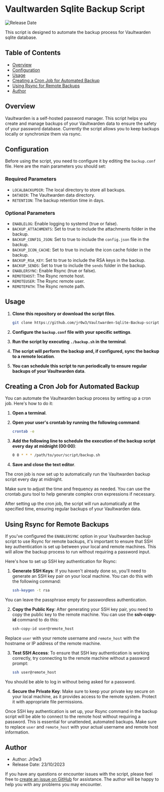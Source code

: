 # Vaultwarden Sqlite Backup Script

![Release Date](https://img.shields.io/badge/Release-23/10/2023-brightgreen)

This script is designed to automate the backup process for Vaultwarden sqlite database.

## Table of Contents

- [Overview](#overview)
- [Configuration](#configuration)
- [Usage](#usage)
- [Creating a Cron Job for Automated Backup](#creating-a-cron-job-for-automated-backup)
- [Using Rsync for Remote Backups](#using-rsync-for-remote-backups)
- [Author](#author)

## Overview

Vaultwarden is a self-hosted password manager. This script helps you create and manage backups of your Vaultwarden data to ensure the safety of your password database.  Currently the script allows you to keep backups locally or synchronize them via rsync.

## Configuration

Before using the script, you need to configure it by editing the `backup.conf` file. Here are the main parameters you should set:

### Required Parameters

- `LOCALBACKUPDIR`: The local directory to store all backups.
- `DATADIR`: The Vaultwarden data directory.
- `RETENTION`: The backup retention time in days.

### Optional Parameters

- `ENABLELOG`: Enable logging to systemd (true or false).
- `BACKUP_ATTACHMENTS`: Set to true to include the attachments folder in the backup.
- `BACKUP_CONFIG_JSON`: Set to true to include the `config.json` file in the backup.
- `BACKUP_ICON_CACHE`: Set to true to include the icon cache folder in the backup.
- `BACKUP_RSA_KEY`: Set to true to include the RSA keys in the backup.
- `BACKUP_SENDS`: Set to true to include the `sends` folder in the backup.
- `ENABLERSYNC`: Enable Rsync (true or false).
- `REMOTEHOST`: The Rsync remote host.
- `REMOTEUSER`: The Rsync remote user.
- `REMOTEPATH`: The Rsync remote path.

## Usage

1. **Clone this repository or download the script files**.

   ```bash
   git clone https://github.com/jr0w3/Vaultwarden-Sqlite-Backup-script.git
   ```

2. **Configure the `backup.conf` file with your specific settings**.

3. **Run the script by executing `./backup.sh` in the terminal**.

4. **The script will perform the backup and, if configured, sync the backup to a remote location**.

5. **You can schedule this script to run periodically to ensure regular backups of your Vaultwarden data**.

## Creating a Cron Job for Automated Backup

You can automate the Vaultwarden backup process by setting up a cron job. Here's how to do it:

1. **Open a terminal**.

2. **Open your user's crontab by running the following command**:

   ```bash
   crontab -e
   ```
3. **Add the following line to schedule the execution of the backup script every day at midnight (00:00)**:
   ```bash
   0 0 * * * /path/to/your/script/backup.sh
   ```
4. **Save and close the text editor**.

The cron job is now set up to automatically run the Vaultwarden backup script every day at midnight.

Make sure to adjust the time and frequency as needed. You can use the crontab.guru tool to help generate complex cron expressions if necessary.

After setting up the cron job, the script will run automatically at the specified time, ensuring regular backups of your Vaultwarden data.

## Using Rsync for Remote Backups

If you've configured the `ENABLERSYNC` option in your Vaultwarden backup script to use Rsync for remote backups, it's important to ensure that SSH key authentication is set up between your local and remote machines. This will allow the backup process to run without requiring a password input.

Here's how to set up SSH key authentication for Rsync:

1. **Generate SSH Keys**: If you haven't already done so, you'll need to generate an SSH key pair on your local machine. You can do this with the following command:

   ```bash
   ssh-keygen -t rsa
   ```
You can leave the passphrase empty for passwordless authentication.

2. **Copy the Public Key**: After generating your SSH key pair, you need to copy the public key to the remote machine. You can use the **ssh-copy-id** command to do this:
   ```bash
   ssh-copy-id user@remote_host
   ```
Replace `user` with your remote username and `remote_host` with the hostname or IP address of the remote machine.

3. **Test SSH Access**: To ensure that SSH key authentication is working correctly, try connecting to the remote machine without a password prompt:
   ```bash
   ssh user@remote_host
   ```
You should be able to log in without being asked for a password.

4. **Secure the Private Key**: Make sure to keep your private key secure on your local machine, as it provides access to the remote system. Protect it with appropriate file permissions.

Once SSH key authentication is set up, your Rsync command in the backup script will be able to connect to the remote host without requiring a password. This is essential for unattended, automated backups. Make sure to replace `user` and `remote_host` with your actual username and remote host information.



## Author

- Author: Jr0w3
- Release Date: 23/10/2023

If you have any questions or encounter issues with the script, please feel free to [create an issue on GitHub](https://github.com/jr0w3/Vaultwarden-Sqlite-Backup-script/issues) for assistance. The author will be happy to help you with any problems you may encounter.
